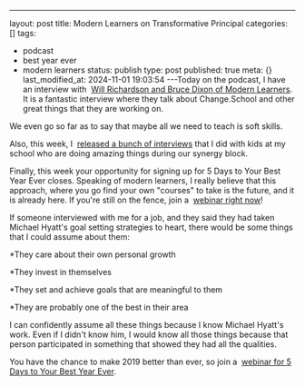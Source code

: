 ---
layout: post
title: Modern Learners on Transformative Principal
categories: []
tags:
- podcast
- best year ever
- modern learners
status: publish
type: post
published: true
meta: {}
last_modified_at: 2024-11-01 19:03:54
---Today on the podcast, I have an interview with 
[Will Richardson and Bruce Dixon of Modern Learners](http://www.transformativeprincipal.org/modern-learners-with-will-richardson-and-bruce-dixon-transformative-principal-257/). It is a fantastic interview where they talk about Change.School and other great things that they are working on. 


We even go so far as to say that maybe all we need to teach is soft skills. 

Also, this week, I 
[released a bunch of interviews](http://www.jethrojones.com/blog/2018/12/14/synergy-success-stories) that I did with kids at my school who are doing amazing things during our synergy block.

Finally, this week your opportunity for signing up for 5 Days to Your Best Year Ever closes. Speaking of modern learners, I really believe that this approach, where you go find your own "courses" to take is the future, and it is already here. If you're still on the fence, join a 
[webinar right now](http://bestyearever.me/jjones/2019webinar)!

If someone interviewed with me for a job, and they said they had taken Michael Hyatt's goal setting strategies to heart, there would be some things that I could assume about them:

*​They care about their own personal growth


*They invest in themselves


*They set and achieve goals that are meaningful to them


*They are probably one of the best in their area

I can confidently assume all these things because ​I know Michael Hyatt's work. Even if I didn't know him, I would know all those things because that person participated in something that showed they had all the qualities. 

You have the chance to make 2019 better than ever, so join a 
[webinar for 5 Days to Your Best Year Ever](http://bestyearever.me/jjones/2019webinar). 
